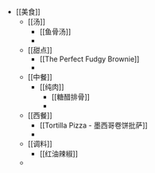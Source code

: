 - [[美食]]
	- [[汤]]
		- [[鱼骨汤]]
		-
	- [[甜点]]
		- [[The Perfect Fudgy Brownie]]
		-
	- [[中餐]]
		- [[纯肉]]
			- [[糖醋排骨]]
			-
	- [[西餐]]
		- [[Tortilla Pizza - 墨西哥卷饼批萨]]
		-
	- [[调料]]
		- [[红油辣椒]]
	-